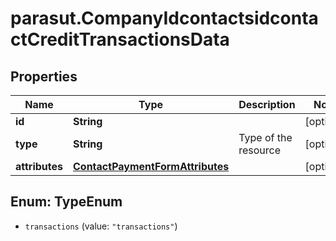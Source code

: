# parasut.CompanyIdcontactsidcontactCreditTransactionsData

## Properties
Name | Type | Description | Notes
------------ | ------------- | ------------- | -------------
**id** | **String** |  | [optional] 
**type** | **String** | Type of the resource | [optional] 
**attributes** | [**ContactPaymentFormAttributes**](ContactPaymentFormAttributes.md) |  | [optional] 


<a name="TypeEnum"></a>
## Enum: TypeEnum


* `transactions` (value: `"transactions"`)





